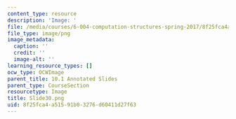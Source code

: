 ```yaml
---
content_type: resource
description: 'Image: '
file: /media/courses/6-004-computation-structures-spring-2017/8f25fca4a51591b03276d60411d27f63_Slide30.png
file_type: image/png
image_metadata:
  caption: ''
  credit: ''
  image-alt: ''
learning_resource_types: []
ocw_type: OCWImage
parent_title: 10.1 Annotated Slides
parent_type: CourseSection
resourcetype: Image
title: Slide30.png
uid: 8f25fca4-a515-91b0-3276-d60411d27f63
---
```

